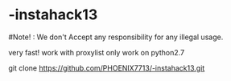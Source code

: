 # -instahack13

#Note! : We don't Accept any responsibility for any illegal usage.

 very fast!
 work with proxylist
 only work on python2.7
 
 
 git clone https://github.com/PHOENIX7713/-instahack13.git
 

